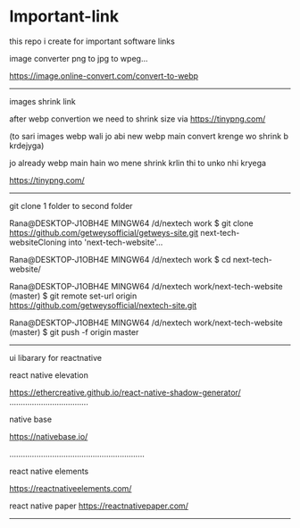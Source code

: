 # Important-link
this repo i create for important software links



image converter  png to jpg to wpeg...

https://image.online-convert.com/convert-to-webp


--------------------------------------------------------------------------


images shrink link

after webp convertion we need to shrink size via
https://tinypng.com/

(to sari images webp wali jo abi new webp main convert krenge wo shrink b krdejyga) 


jo already webp main hain wo mene shrink krlin thi to unko nhi kryega

https://tinypng.com/


-------------------------------------------------------------------


git clone 1 folder to second folder

Rana@DESKTOP-J1OBH4E MINGW64 /d/nextech work
$ git clone https://github.com/getweysofficial/getweys-site.git next-tech-websiteCloning into 'next-tech-website'...


Rana@DESKTOP-J1OBH4E MINGW64 /d/nextech work
$ cd next-tech-website/

Rana@DESKTOP-J1OBH4E MINGW64 /d/nextech work/next-tech-website (master)
$ git remote set-url origin https://github.com/getweysofficial/nextech-site.git

Rana@DESKTOP-J1OBH4E MINGW64 /d/nextech work/next-tech-website (master)
$ git push -f origin master



----------------------------------------------------------------------


ui libarary for reactnative

react native elevation

https://ethercreative.github.io/react-native-shadow-generator/
...................................


native base 

https://nativebase.io/

............................................................

react native elements

https://reactnativeelements.com/

react native paper
https://reactnativepaper.com/

----------------------------------------------------




